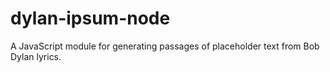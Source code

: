 # dylan-ipsum-node
A JavaScript module for generating passages of placeholder text from Bob Dylan lyrics.
